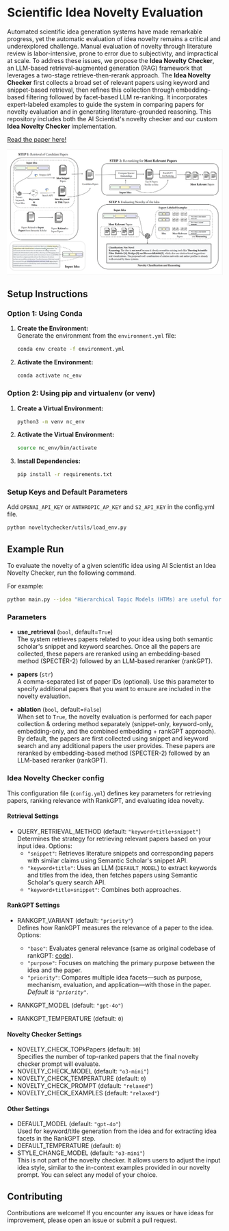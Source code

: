 # Scientific Idea Novelty Evaluation

Automated scientific idea generation systems have made remarkable progress, yet the automatic evaluation of idea novelty remains a critical and underexplored challenge. Manual evaluation of novelty through literature review is labor-intensive, prone to error due to subjectivity, and impractical at scale. To address these issues, we propose the **Idea Novelty Checker**, an LLM-based retrieval-augmented generation (RAG) framework that leverages a two-stage  retrieve-then-rerank approach. The **Idea Novelty Checker** first collects a broad set of relevant papers using keyword and snippet-based retrieval, then refines this collection through embedding-based filtering followed by facet-based LLM re-ranking. It incorporates expert-labeled examples to guide the system in comparing papers for novelty evaluation and in generating literature-grounded reasoning. This repository includes both the AI Scientist's novelty checker and our custom **Idea Novelty Checker** implementation. 

[Read the paper here!](assets/paper.pdf)

![Figure](assets/image.png)


## Setup Instructions

### Option 1: Using Conda

1. **Create the Environment:**  
   Generate the environment from the `environment.yml` file:
   ```bash
   conda env create -f environment.yml
   ```
2. **Activate the Environment:**  
   ```bash
   conda activate nc_env
   ```

### Option 2: Using pip and virtualenv (or venv)

1. **Create a Virtual Environment:**  
   ```bash
   python3 -m venv nc_env
   ```
2. **Activate the Virtual Environment:**
   ```bash
   source nc_env/bin/activate
   ```
3. **Install Dependencies:**  
   ```bash
   pip install -r requirements.txt
   ```

### Setup Keys and Default Parameters
Add `OPENAI_API_KEY` or `ANTHROPIC_AP_KEY` and `S2_API_KEY` in the config.yml file. 

```bash
python noveltychecker/utils/load_env.py
```

## Example Run

To evaluate the novelty of a given scientific idea using AI Scientist an Idea Novelty Checker, run the following command. 

For example:
```bash
python main.py --idea "Hierarchical Topic Models (HTMs) are useful for discovering topic hierarchies in a collection of documents. However, traditional HTMs often produce hierarchies where lower-level topics are unrelated and not specific enough to their higher-level topics. Additionally, these methods can be computationally expensive. We present HyHTM - a Hyperbolic geometry based Hierarchical Topic Models - that addresses these limitations by incorporating hierarchical information from hyperbolic geometry to explicitly model hierarchies in topic models. Experimental results with four baselines show that HyHTM can better attend to parent-child relationships among topics. HyHTM produces coherent topic hierarchies that specialize in granularity from generic higher-level topics to specific lower-level topics. Further, our model is significantly faster and leaves a much smaller memory footprint than our best-performing baseline. We have made the source code for our algorithm publicly accessible." --papers "220046811, 267211735" --save_path <enter save path here> 
```

### Parameters
- **use_retrieval** (`bool`, default=`True`)  
  The system retrieves papers related to your idea using both semantic scholar's snippet and keyword searches. Once all the papers are collected, these papers are reranked using an embedding-based method (SPECTER-2) followed by an LLM-based reranker (rankGPT). 

- **papers** (`str`)  
  A comma-separated list of paper IDs (optional). Use this parameter to specify additional papers that you want to ensure are included in the novelty evaluation.

- **ablation** (`bool`, default=`False`)  
  When set to `True`, the novelty evaluation is performed for each paper collection & ordering method separately (snippet-only, keyword-only, embedding-only, and the combined embedding + rankGPT approach). By default, the papers are first collected using snippet and keyword search and any additional papers the user provides. These papers are reranked by embedding-based method (SPECTER-2) followed by an LLM-based reranker (rankGPT). 


### Idea Novelty Checker config

This configuration file (`config.yml`) defines key parameters for retrieving papers, ranking relevance with RankGPT, and evaluating idea novelty.

#### Retrieval Settings
- QUERY_RETRIEVAL_METHOD (default: `"keyword+title+snippet"`)  
  Determines the strategy for retrieving relevant papers based on your input idea. Options:
  - `"snippet"`: Retrieves literature snippets and corresponding papers with similar claims using Semantic Scholar's snippet API.
  - `"keyword+title"`: Uses an LLM (`DEFAULT_MODEL`) to extract keywords and titles from the idea, then fetches papers using Semantic Scholar's query search API.
  - `"keyword+title+snippet"`: Combines both approaches.

#### RankGPT Settings
- RANKGPT_VARIANT (default: `"priority"`)  
  Defines how RankGPT measures the relevance of a paper to the idea. Options:
  - `"base"`: Evaluates general relevance (same as original codebase of rankGPT: [code](https://github.com/sunnweiwei/RankGPT)).
  - `"purpose"`: Focuses on matching the primary purpose between the idea and the paper.
  - `"priority"`: Compares multiple idea facets—such as purpose, mechanism, evaluation, and application—with those in the paper.  
  *Default is `"priority"`.*

- RANKGPT_MODEL (default: `"gpt-4o"`)
- RANKGPT_TEMPERATURE (default: `0`)

#### Novelty Checker Settings
- NOVELTY_CHECK_TOPkPapers (default: `10`)  
  Specifies the number of top-ranked papers that the final novelty checker prompt will evaluate.
- NOVELTY_CHECK_MODEL (default: `"o3-mini"`)
- NOVELTY_CHECK_TEMPERATURE (default: `0`)
- NOVELTY_CHECK_PROMPT (default: `"relaxed"`)  
- NOVELTY_CHECK_EXAMPLES (default: `"relaxed"`)

#### Other Settings
- DEFAULT_MODEL (default: `"gpt-4o"`)  
  Used for keyword/title generation from the idea and for extracting idea facets in the RankGPT step.
- DEFAULT_TEMPERATURE (default: `0`)
- STYLE_CHANGE_MODEL (default: `"o3-mini"`)  
  This is not part of the novelty checker. It allows users to adjust the input idea style, similar to the in-context examples provided in our novelty prompt. You can select any model of your choice.

## Contributing

Contributions are welcome! If you encounter any issues or have ideas for improvement, please open an issue or submit a pull request.


